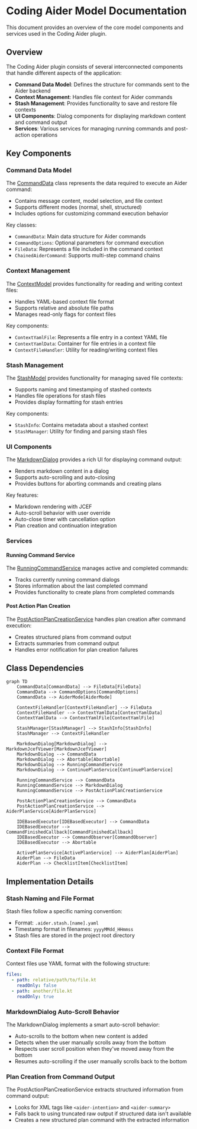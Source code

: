 # Coding Aider Model Documentation

This document provides an overview of the core model components and services used in the Coding Aider plugin.

## Overview

The Coding Aider plugin consists of several interconnected components that handle different aspects of the application:

- **Command Data Model**: Defines the structure for commands sent to the Aider backend
- **Context Management**: Handles file context for Aider commands
- **Stash Management**: Provides functionality to save and restore file contexts
- **UI Components**: Dialog components for displaying markdown content and command output
- **Services**: Various services for managing running commands and post-action operations

## Key Components

### Command Data Model

The [CommandData](../command/CommandData.kt) class represents the data required to execute an Aider command:

- Contains message content, model selection, and file context
- Supports different modes (normal, shell, structured)
- Includes options for customizing command execution behavior

Key classes:
- `CommandData`: Main data structure for Aider commands
- `CommandOptions`: Optional parameters for command execution
- `FileData`: Represents a file included in the command context
- `ChainedAiderCommand`: Supports multi-step command chains

### Context Management

The [ContextModel](./ContextModel.kt) provides functionality for reading and writing context files:

- Handles YAML-based context file format
- Supports relative and absolute file paths
- Manages read-only flags for context files

Key components:
- `ContextYamlFile`: Represents a file entry in a context YAML file
- `ContextYamlData`: Container for file entries in a context file
- `ContextFileHandler`: Utility for reading/writing context files

### Stash Management

The [StashModel](./StashModel.kt) provides functionality for managing saved file contexts:

- Supports naming and timestamping of stashed contexts
- Handles file operations for stash files
- Provides display formatting for stash entries

Key components:
- `StashInfo`: Contains metadata about a stashed context
- `StashManager`: Utility for finding and parsing stash files

### UI Components

The [MarkdownDialog](../outputview/MarkdownDialog.kt) provides a rich UI for displaying command output:

- Renders markdown content in a dialog
- Supports auto-scrolling and auto-closing
- Provides buttons for aborting commands and creating plans

Key features:
- Markdown rendering with JCEF
- Auto-scroll behavior with user override
- Auto-close timer with cancellation option
- Plan creation and continuation integration

### Services

#### Running Command Service

The [RunningCommandService](../services/RunningCommandService.kt) manages active and completed commands:

- Tracks currently running command dialogs
- Stores information about the last completed command
- Provides functionality to create plans from completed commands

#### Post Action Plan Creation

The [PostActionPlanCreationService](../services/PostActionPlanCreationService.kt) handles plan creation after command execution:

- Creates structured plans from command output
- Extracts summaries from command output
- Handles error notification for plan creation failures

## Class Dependencies

```mermaid
graph TD
    CommandData[CommandData] --> FileData[FileData]
    CommandData --> CommandOptions[CommandOptions]
    CommandData --> AiderMode[AiderMode]
    
    ContextFileHandler[ContextFileHandler] --> FileData
    ContextFileHandler --> ContextYamlData[ContextYamlData]
    ContextYamlData --> ContextYamlFile[ContextYamlFile]
    
    StashManager[StashManager] --> StashInfo[StashInfo]
    StashManager --> ContextFileHandler
    
    MarkdownDialog[MarkdownDialog] --> MarkdownJcefViewer[MarkdownJcefViewer]
    MarkdownDialog --> CommandData
    MarkdownDialog --> Abortable[Abortable]
    MarkdownDialog --> RunningCommandService
    MarkdownDialog --> ContinuePlanService[ContinuePlanService]
    
    RunningCommandService --> CommandData
    RunningCommandService --> MarkdownDialog
    RunningCommandService --> PostActionPlanCreationService
    
    PostActionPlanCreationService --> CommandData
    PostActionPlanCreationService --> AiderPlanService[AiderPlanService]
    
    IDEBasedExecutor[IDEBasedExecutor] --> CommandData
    IDEBasedExecutor --> CommandFinishedCallback[CommandFinishedCallback]
    IDEBasedExecutor --> CommandObserver[CommandObserver]
    IDEBasedExecutor --> Abortable
    
    ActivePlanService[ActivePlanService] --> AiderPlan[AiderPlan]
    AiderPlan --> FileData
    AiderPlan --> ChecklistItem[ChecklistItem]
```

## Implementation Details

### Stash Naming and File Format

Stash files follow a specific naming convention:
- Format: `.aider.stash.[name].yaml`
- Timestamp format in filenames: `yyyyMMdd_HHmmss`
- Stash files are stored in the project root directory

### Context File Format

Context files use YAML format with the following structure:
```yaml
files:
  - path: relative/path/to/file.kt
    readOnly: false
  - path: another/file.kt
    readOnly: true
```

### MarkdownDialog Auto-Scroll Behavior

The MarkdownDialog implements a smart auto-scroll behavior:
- Auto-scrolls to the bottom when new content is added
- Detects when the user manually scrolls away from the bottom
- Respects user scroll position when they've moved away from the bottom
- Resumes auto-scrolling if the user manually scrolls back to the bottom

### Plan Creation from Command Output

The PostActionPlanCreationService extracts structured information from command output:
- Looks for XML tags like `<aider-intention>` and `<aider-summary>`
- Falls back to using truncated raw output if structured data isn't available
- Creates a new structured plan command with the extracted information
